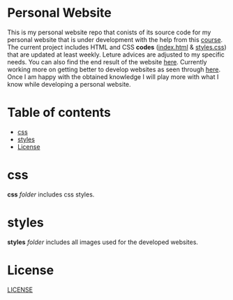 # Personal Website #

This is my personal website repo that conists of its source code for my personal website that is under development with the help from this [course](https://www.udemy.com/course/the-complete-web-development-bootcamp/). The current project includes HTML and CSS **codes** ([index.html](https://github.com/aurimas13/Personal-website/blob/main/index.html) & [styles.css](https://github.com/aurimas13/Personal-website/blob/main/css/styles.css)) that are updated at least weekly. Leture advices are adjusted to my specific needs. You can also find the end result of the website [here](https://aurimas13.github.io/Personal-website/). Currently working more on getting better to develop websites as seen through [here](https://github.com/aurimas13/Web-programs). Once I am happy with the obtained knowledge I will play more with what I know while developing a personal website.
 
# Table of contents

- [css](#css)
- [styles](#styles)
- [License](#License)

# css

**css** *folder* includes css styles.

# styles

**styles** *folder* includes all images used for the developed websites.

# License

[LICENSE](https://github.com/aurimas13/Personal-website/blob/main/LICENSE)